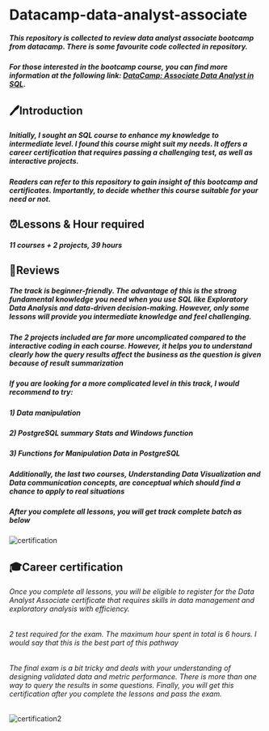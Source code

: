# Datacamp-data-analyst-associate
##### This repository is collected to review data analyst associate bootcamp from datacamp. There is some favourite code collected in repository. 

##### For those interested in the bootcamp course, you can find more information at the following link: [DataCamp: Associate Data Analyst in SQL](https://app.datacamp.com/learn/career-tracks/associate-data-analyst-in-sql).
## 🖊️Introduction
##### Initially, I sought an SQL course to enhance my knowledge to intermediate level. I found this course might suit my needs. It offers a career certification that requires passing a challenging test, as well as interactive projects. 
##### Readers can refer to this repository to gain insight of this bootcamp and certificates. Importantly, to decide whether this course suitable for your need or not. 

## ⏰Lessons & Hour required
##### 11 courses + 2 projects, 39 hours

## 💭Reviews
##### The track is beginner-friendly. The advantage of this is the strong fundamental knowledge you need when you use SQL like Exploratory Data Analysis and data-driven decision-making. However, only some lessons will provide you intermediate knowledge and feel challenging.

##### The 2 projects included are far more uncomplicated compared to the interactive coding in each course. However, it helps you to understand clearly how the query results affect the business as the question is given because of result summarization

##### If you are looking for a more complicated level in this track, I would recommend to try:
##### 1) Data manipulation
##### 2) PostgreSQL summary Stats and Windows function
##### 3) Functions for Manipulation Data in PostgreSQL
##### Additionally, the last two courses, Understanding Data Visualization and Data communication concepts, are conceptual which should find a chance to apply to real situations

##### **After you complete all lessons, you will get track complete batch as below** 

<picture>
 <source media="(prefers-color-scheme: dark)" srcset="[https://www.datacamp.com/statement-of-accomplishment/track/3a8df8f832395a0f368e58f0b1e172cd7eb23f34?raw=1](https://github.com/Thanchanokk-p/Datacamp-data-analyst-associate/blob/main/Analyst%20in%20SQL%20certification.png)">
 <source media="(prefers-color-scheme: light)" srcset="[https://www.datacamp.com/statement-of-accomplishment/track/3a8df8f832395a0f368e58f0b1e172cd7eb23f34?raw=1](https://github.com/Thanchanokk-p/Datacamp-data-analyst-associate/blob/main/Analyst%20in%20SQL%20certification.png)">
 <img alt="certification" src="[https://www.datacamp.com/statement-of-accomplishment/track/3a8df8f832395a0f368e58f0b1e172cd7eb23f34?raw=1](https://github.com/Thanchanokk-p/Datacamp-data-analyst-associate/blob/main/Analyst%20in%20SQL%20certification.png)">
</picture>

## 🎓Career certification
###### Once you complete all lessons, you will be eligible to register for the Data Analyst Associate certificate that requires skills in data management and exploratory analysis with efficiency. 

###### 2 test required for the exam. The maximum hour spent in total is 6 hours. I would say that this is the best part of this pathway

###### The final exam is a bit tricky and deals with your understanding of designing validated data and metric performance. There is more than one way to query the results in some questions. Finally, you will get this certification after you complete the lessons and pass the exam. 

<picture>
 <source media="(prefers-color-scheme: dark)" srcset="[https://github.com/Thanchanokk-p/Datacamp-data-analyst-associate/blob/main/Data%20Analyst%20Associate%20certification.png)">
 <source media="(prefers-color-scheme: light)" srcset="[https://github.com/Thanchanokk-p/Datacamp-data-analyst-associate/blob/main/Data%20Analyst%20Associate%20certification.png)">
 <img alt="certification2" src="[https://github.com/Thanchanokk-p/Datacamp-data-analyst-associate/blob/main/Data%20Analyst%20Associate%20certification.png)">
</picture>



